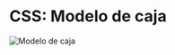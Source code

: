 # CSS: Modelo de caja

![Modelo de caja](http://www.planetoftunes.com/website-design/css/media/boxmodel.gif)